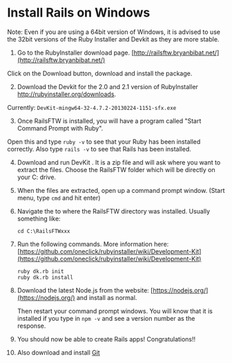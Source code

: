 # Install Rails on Windows

Note: Even if you are using a 64bit version of Windows, it is advised to use the 32bit versions of the Ruby Installer and Devkit as they are more stable.

01. Go to the RubyInstaller download page. [http://railsftw.bryanbibat.net/](http://railsftw.bryanbibat.net/)

  Click on the Download button, download and install the package.

02. Download the Devkit for the 2.0 and 2.1 version of RubyInstaller http://rubyinstaller.org/downloads.

  Currently: `DevKit-mingw64-32-4.7.2-20130224-1151-sfx.exe`

03. Once RailsFTW is installed, you will have a program called "Start Command Prompt with Ruby".

  Open this and type `ruby -v` to see that your Ruby has been installed correctly.
  Also type `rails -v` to see that Rails has been installed.

04. Download and run DevKit . It is a zip file and will ask where you want to extract the files. Choose the RailsFTW folder which will be directly on your C: drive.
    
05. When the files are extracted, open up a command prompt window. (Start menu, type `cmd` and hit enter)

06. Navigate the to where the RailsFTW directory was installed. Usually something like:
    ```
    cd C:\RailsFTWxxx
    ```

07. Run the following commands. More information here: [https://github.com/oneclick/rubyinstaller/wiki/Development-Kit](https://github.com/oneclick/rubyinstaller/wiki/Development-Kit)
    ```
    ruby dk.rb init
    ruby dk.rb install
    ```

08. Download the latest Node.js from the website: [https://nodejs.org/](https://nodejs.org/) and install as normal.
    
    Then restart your command prompt windows. You will know that it is installed if you type in `npm -v` and see a version number as the response.

09. You should now be able to create Rails apps! Congratulations!!

10. Also download and install [Git](https://git-scm.com/)

 
